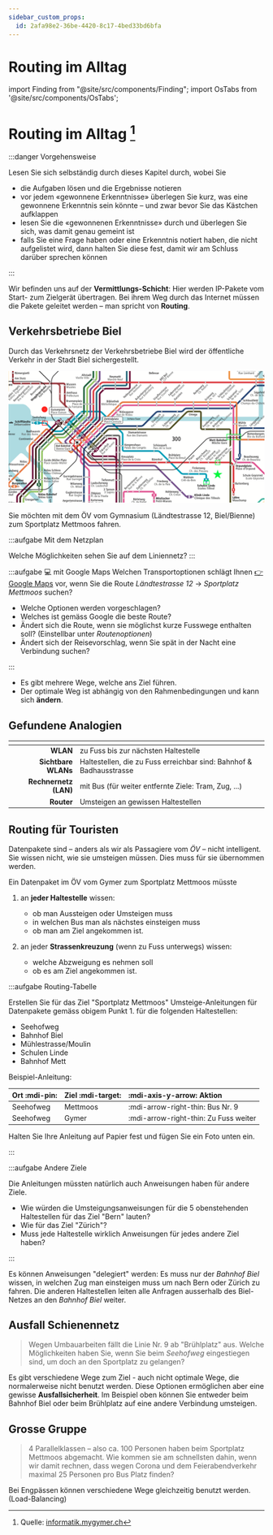 ```yaml
---
sidebar_custom_props:
  id: 2afa98e2-36be-4420-8c17-4bed33bd6bfa
---
```


# Routing im Alltag

import Finding from "@site/src/components/Finding";
import OsTabs from '@site/src/components/OsTabs';

# Routing im Alltag [^1]

:::danger Vorgehensweise

Lesen Sie sich selbständig durch dieses Kapitel durch, wobei Sie

- die Aufgaben lösen und die Ergebnisse notieren
- vor jedem «gewonnene Erkenntnisse» überlegen Sie kurz, was eine gewonnene Erkenntnis sein könnte – und zwar bevor Sie das Kästchen aufklappen
- lesen Sie die «gewonnenen Erkenntnisse» durch und überlegen Sie sich, was damit genau gemeint ist
- falls Sie eine Frage haben oder eine Erkenntnis notiert haben, die nicht aufgelistet wird, dann halten Sie diese fest, damit wir am Schluss darüber sprechen können

:::

Wir befinden uns auf der __Vermittlungs-Schicht__: Hier werden IP-Pakete vom Start- zum Zielgerät übertragen. Bei ihrem Weg durch das Internet müssen die Pakete geleitet werden – man spricht von **Routing**.

## Verkehrsbetriebe Biel

Durch das Verkehrsnetz der Verkehrsbetriebe Biel wird der öffentliche Verkehr in der Stadt Biel sichergestellt.

![](images/vb-verkehrsnetz.png)

Sie möchten mit dem ÖV vom Gymnasium (Ländtestrasse 12, Biel/Bienne) zum Sportplatz Mettmoos fahren.

:::aufgabe Mit dem Netzplan

Welche Möglichkeiten sehen Sie auf dem Liniennetz?
<Answer  type="text"  webKey="d6938484-81a6-4240-bbd0-b94ed04bdc72"/>
:::

:::aufgabe 💻 mit Google Maps
Welchen Transportoptionen schlägt Ihnen [👉 Google Maps](https://www.google.com/maps/dir/Gymnasium+Biel-Seeland,+L%C3%A4ndtestrasse+12,+2503+Biel/Sports+Ground+Mettmoos,+Parkplatz+Mettmoos,+2504+Biel/@47.1389934,7.2384864,14z/data=!3m1!4b1!4m14!4m13!1m5!1m1!1s0x478e195743e2cd43:0x7eeeab7e9cc7fa72!2m2!1d7.2359916!2d47.1334096!1m5!1m1!1s0x478e192b26b851e1:0x5e85058550f44003!2m2!1d7.2756948!2d47.1390779!3e3) vor, wenn Sie die Route _Ländtestrasse 12_ → *Sportplatz Mettmoos* suchen?

- Welche Optionen werden vorgeschlagen?
- Welches ist gemäss Google die beste Route?
- Ändert sich die Route, wenn sie möglichst kurze Fusswege enthalten soll? (Einstellbar unter _Routenoptionen_)
- Ändert sich der Reisevorschlag, wenn Sie spät in der Nacht eine Verbindung suchen?

<Answer  type="text"  webKey="482bf3ac-ff0d-44ca-9700-5274cf9fecd4"/>

:::

<Finding>

- Es gibt mehrere Wege, welche ans Ziel führen.
- Der optimale Weg ist abhängig von den Rahmenbedingungen und kann sich **ändern**.

</Finding>

## Gefundene Analogien

<div className="no-table-header">

|              <!-- --> | <!-- -->                                                            |
| --------------------: | :------------------------------------------------------------------ |
|              **WLAN** | zu Fuss bis zur nächsten Haltestelle                                |
|   **Sichtbare WLANs** | Haltestellen, die zu Fuss erreichbar sind: Bahnhof & Badhausstrasse |
| **Rechnernetz (LAN)** | mit Bus (für weiter entfernte Ziele: Tram, Zug, ...)                |
|            **Router** | Umsteigen an gewissen Haltestellen                                  |

</div>

## Routing für Touristen
Datenpakete sind – anders als wir als Passagiere vom *ÖV* – nicht intelligent. Sie wissen nicht, wie sie umsteigen müssen. Dies muss für sie übernommen werden.

Ein Datenpaket im ÖV vom Gymer zum Sportplatz Mettmoos müsste
1. an **jeder Haltestelle** wissen:
   - ob man Aussteigen oder Umsteigen muss
   - in welchen Bus man als nächstes einsteigen muss
   - ob man am Ziel angekommen ist.

2. an jeder **Strassenkreuzung** (wenn zu Fuss unterwegs) wissen:
   - welche Abzweigung es nehmen soll
   - ob es am Ziel angekommen ist.

:::aufgabe Routing-Tabelle

Erstellen Sie für das Ziel "Sportplatz Mettmoos" Umsteige-Anleitungen für Datenpakete gemäss obigem Punkt 1. für die folgenden Haltestellen:

- Seehofweg
- Bahnhof Biel
- Mühlestrasse/Moulin
- Schulen Linde
- Bahnhof Mett

Beispiel-Anleitung:

<div className="slim center">

| Ort :mdi-pin: | Ziel :mdi-target: | :mdi-axis-y-arrow: Aktion             |
| :------------ | :---------------- | :------------------------------------ |
| Seehofweg     | Mettmoos          | :mdi-arrow-right-thin: Bus Nr. 9      |
| Seehofweg     | Gymer             | :mdi-arrow-right-thin: Zu Fuss weiter |
</div>

Halten Sie Ihre Anleitung auf Papier fest und fügen Sie ein Foto unten ein.

<Answer  type="text"  webKey="7bcc9f60-6fe8-4162-b45f-8cda4e248730"/>

:::


:::aufgabe Andere Ziele

Die Anleitungen müssten natürlich auch Anweisungen haben für andere Ziele.

- Wie würden die Umsteigungsanweisungen für die 5 obenstehenden Haltestellen für das Ziel "Bern" lauten?
- Wie für das Ziel "Zürich"?
- Muss jede Haltestelle wirklich Anweisungen für jedes andere Ziel haben?

<Answer  type="text"  webKey="609cfe7e-bab0-4a50-97c7-7b3ac571fba0"/>

:::


<Finding>

Es können Anweisungen "delegiert" werden: Es muss nur der *Bahnhof Biel* wissen, in welchen Zug man einsteigen muss um nach Bern oder Zürich zu fahren. Die anderen Haltestellen leiten alle Anfragen ausserhalb des Biel-Netzes an den *Bahnhof Biel* weiter.

</Finding>

## Ausfall Schienennetz

> Wegen Umbauarbeiten fällt die Linie Nr. 9 ab "Brühlplatz" aus. Welche Möglichkeiten haben Sie, wenn Sie beim *Seehofweg* eingestiegen sind, um doch an den Sportplatz zu gelangen?


<Finding>

Es gibt verschiedene Wege zum Ziel - auch nicht optimale Wege, die normalerweise nicht benutzt werden. Diese Optionen ermöglichen aber eine gewisse **Ausfallsicherheit**. Im Beispiel oben können Sie entweder beim Bahnhof Biel oder beim Brühlplatz auf eine andere Verbindung umsteigen. 

</Finding>

## Grosse Gruppe

> 4 Parallelklassen – also ca. 100 Personen haben beim Sportplatz Mettmoos abgemacht.
> Wie kommen sie am schnellsten dahin, wenn wir damit rechnen, dass wegen Corona und dem Feierabendverkehr maximal 25 Personen pro Bus Platz finden?


<Finding>

Bei Engpässen können verschiedene Wege gleichzeitig benutzt werden. (Load-Balancing)

</Finding>

[^1]: Quelle: [informatik.mygymer.ch](https://informatik.mygymer.ch/g23c/008.rechnernetze-kommunikation/05.routing.html)
